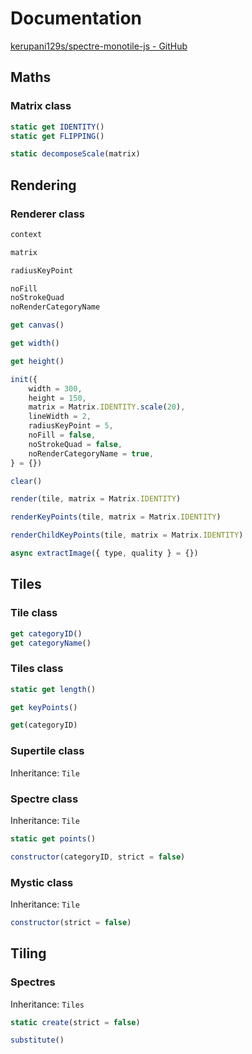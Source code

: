 # Documentation

[kerupani129s/spectre-monotile-js - GitHub](https://github.com/kerupani129s/spectre-monotile-js)

## Maths

### Matrix class

```javascript
static get IDENTITY()
static get FLIPPING()

static decomposeScale(matrix)
```

## Rendering

### Renderer class

```javascript
context

matrix

radiusKeyPoint

noFill
noStrokeQuad
noRenderCategoryName

get canvas()

get width()

get height()

init({
	width = 300,
	height = 150,
	matrix = Matrix.IDENTITY.scale(20),
	lineWidth = 2,
	radiusKeyPoint = 5,
	noFill = false,
	noStrokeQuad = false,
	noRenderCategoryName = true,
} = {})

clear()

render(tile, matrix = Matrix.IDENTITY)

renderKeyPoints(tile, matrix = Matrix.IDENTITY)

renderChildKeyPoints(tile, matrix = Matrix.IDENTITY)

async extractImage({ type, quality } = {})
```

## Tiles

### Tile class

```javascript
get categoryID()
get categoryName()
```

### Tiles class

```javascript
static get length()

get keyPoints()

get(categoryID)
```

### Supertile class

Inheritance: `Tile`

### Spectre class

Inheritance: `Tile`

```javascript
static get points()

constructor(categoryID, strict = false)
```

### Mystic class

Inheritance: `Tile`

```javascript
constructor(strict = false)
```

## Tiling

### Spectres

Inheritance: `Tiles`

```javascript
static create(strict = false)

substitute()
```
